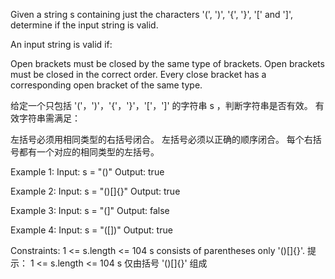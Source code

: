 
Given a string s containing just the characters '(', ')', '{', '}', '[' and ']', 
determine if the input string is valid.

An input string is valid if:

Open brackets must be closed by the same type of brackets.
Open brackets must be closed in the correct order.
Every close bracket has a corresponding open bracket of the same type.

给定一个只包括 '('，')'，'{'，'}'，'['，']' 的字符串 s ，判断字符串是否有效。
有效字符串需满足：

左括号必须用相同类型的右括号闭合。
左括号必须以正确的顺序闭合。
每个右括号都有一个对应的相同类型的左括号。


Example 1:
    Input: s = "()"
    Output: true

Example 2:
    Input: s = "()[]{}"
    Output: true

Example 3:
    Input: s = "(]"
    Output: false

Example 4:
    Input: s = "([])"
    Output: true

Constraints:
    1 <= s.length <= 104
    s consists of parentheses only '()[]{}'.
提示：
    1 <= s.length <= 104
    s 仅由括号 '()[]{}' 组成